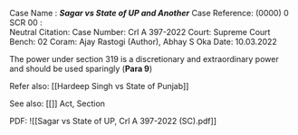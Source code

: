 Case Name : ***Sagar vs State of UP and Another***
Case Reference: (0000) 0 SCR 00 :  
Neutral Citation:
Case Number: Crl A 397-2022 
Court: Supreme Court
Bench: 02
Coram: Ajay Rastogi (Author), Abhay S Oka
Date: 10.03.2022

The power under section 319 is a discretionary and extraordinary power and should be used sparingly (**Para 9**)

Refer also:
[[Hardeep Singh vs State of Punjab]]

See also:
[[]] 
Act, Section

PDF:
![[Sagar vs State of UP, Crl A 397-2022 (SC).pdf]]